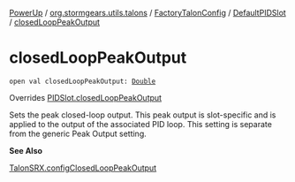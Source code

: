 [PowerUp](../../../index.md) / [org.stormgears.utils.talons](../../index.md) / [FactoryTalonConfig](../index.md) / [DefaultPIDSlot](index.md) / [closedLoopPeakOutput](./closed-loop-peak-output.md)

# closedLoopPeakOutput

`open val closedLoopPeakOutput: `[`Double`](https://kotlinlang.org/api/latest/jvm/stdlib/kotlin/-double/index.html)

Overrides [PIDSlot.closedLoopPeakOutput](../../-p-i-d-slot/closed-loop-peak-output.md)

Sets the peak closed-loop output. This peak output is slot-specific and is applied to the output of the associated
PID loop. This setting is separate from the generic Peak Output setting.

**See Also**

[TalonSRX.configClosedLoopPeakOutput](#)

